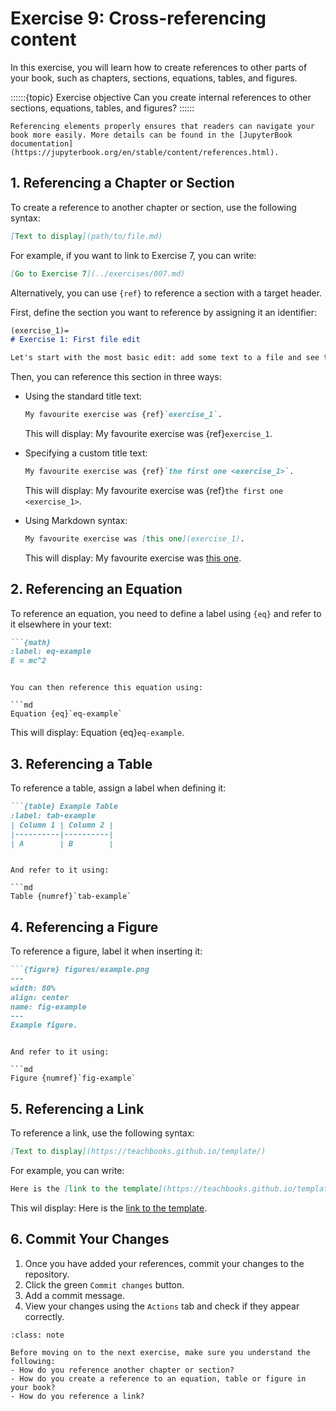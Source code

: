 # Exercise 9: Cross-referencing content

In this exercise, you will learn how to create references to other parts of your book, such as chapters, sections, equations, tables, and figures.

::::::{topic} Exercise objective
Can you create internal references to other sections, equations, tables, and figures?
::::::

```{tip}
Referencing elements properly ensures that readers can navigate your book more easily. More details can be found in the [JupyterBook documentation](https://jupyterbook.org/en/stable/content/references.html).
```

## 1. Referencing a Chapter or Section

To create a reference to another chapter or section, use the following syntax:

```md
[Text to display](path/to/file.md)
```

For example, if you want to link to Exercise 7, you can write:

```md
[Go to Exercise 7](../exercises/007.md)
```

Alternatively, you can use `{ref}` to reference a section with a target header.

First, define the section you want to reference by assigning it an identifier:

```md
(exercise_1)=
# Exercise 1: First file edit

Let's start with the most basic edit: add some text to a file and see that the website is updated...
```

Then, you can reference this section in three ways:

- Using the standard title text:
  ```md
  My favourite exercise was {ref}`exercise_1`.
  ```
  This will display: My favourite exercise was {ref}`exercise_1`.

- Specifying a custom title text:
  ```md
  My favourite exercise was {ref}`the first one <exercise_1>`.
  ```
  This will display: My favourite exercise was {ref}`the first one <exercise_1>`.

- Using Markdown syntax:
  ```md
  My favourite exercise was [this one](exercise_1).
  ```
  This will display: My favourite exercise was [this one](exercise_1).

## 2. Referencing an Equation

To reference an equation, you need to define a label using `{eq}` and refer to it elsewhere in your text:

```md
```{math}
:label: eq-example
E = mc^2
```
```

You can then reference this equation using:

```md
Equation {eq}`eq-example`
```

This will display: Equation {eq}`eq-example`.



## 3. Referencing a Table

To reference a table, assign a label when defining it:

```md
```{table} Example Table
:label: tab-example
| Column 1 | Column 2 |
|----------|----------|
| A        | B        |
```
```

And refer to it using:

```md
Table {numref}`tab-example`
```

## 4. Referencing a Figure

To reference a figure, label it when inserting it:

```md
```{figure} figures/example.png
---
width: 80%
align: center
name: fig-example
---
Example figure.
```
```

And refer to it using:

```md
Figure {numref}`fig-example`
```

## 5. Referencing a Link

To reference a link, use the following syntax:

```md
[Text to display](https://teachbooks.github.io/template/)
```
For example, you can write:

```md
Here is the [link to the template](https://teachbooks.github.io/template/).
```

This wil display: Here is the [link to the template](https://teachbooks.github.io/template/).




## 6. Commit Your Changes

1. Once you have added your references, commit your changes to the repository.
2. Click the green `Commit changes` button.
3. Add a commit message.
4. View your changes using the `Actions` tab and check if they appear correctly.

```{admonition} Check your understanding
:class: note

Before moving on to the next exercise, make sure you understand the following:
- How do you reference another chapter or section?
- How do you create a reference to an equation, table or figure in your book?
- How do you reference a link?
